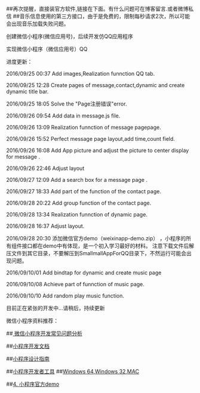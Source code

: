 
##再次提醒，直接装官方软件,链接在下面。有什么问题可在博客留言.或者微博私信
##音乐信息使用的第三方接口，由于是免费的，限制每秒请求2次，所以可能会出现音乐加载失败问题。

创建微信小程序(微信应用号)，后续开发仿QQ应用程序

实现微信小程序（微信应用号）QQ 

进度更新：

2016/09/25 00:37  Add images,Realization funnction QQ tab.

2016/09/25 12:28  Create pages of message,contact,dynamic and  create dynamic title bar.

2016/09/25 18:05  Solve the "Page注册错误"error.

2016/09/26 09:54  Add data in message.js file.

2016/09/26 13:09  Realization funnction of message pagepage.

2016/09/26 15:52  Perfect message page layout,add time,count field.

2016/09/26 16:08  Add App picture and adjust the picture to center display for message .

2016/09/26 22:46  Adjust layout

2016/09/27 12:09  Add a search box for a message page .

2016/09/27 18:33  Add part of the function of the contact page.

2016/09/28 20:22 Add group function of the contact page.

2016/09/28 13:34 Realization funnction of dynamic page.

2016/09/28 16:37 Adjust layout.

2016/09/28 20:30 添加微信官方demo（weixinapp-demo.zip） ，小程序的所有组件接口都在demo中有体现，是一个初入学习最好的材料。
                 注意下载文件后解压文件到其它目录，不要解压到SmallmallAppForQQ目录下，不然运行可能会出现问题。

2016/09/10/01  Add  bindtap for dynamic and create music page

2016/09/10/08  Achieve part of funnction of music page.

2016/09/10/10  Add random play music function.

目前正在紧张的开发中...请稍后，持续更新



微信小程序资料推荐：

##[ 微信小程序开发常见问题分析](http://blog.csdn.net/xiehuimx/article/details/52005355)

##[小程序开发文档](https://mp.weixin.qq.com/debug/wxadoc/dev/index.html)

##[小程序设计指南](https://mp.weixin.qq.com/debug/wxadoc/design/index.html)

##[小程序开发者工具](https://mp.weixin.qq.com/debug/wxadoc/dev/index.html)
##[Windows 64](https://servicewechat.com/wxa-dev-logic/download_redirect?type=x64&amp;from=mpwiki&amp;t=1474887501301),[Windows 32](https://servicewechat.com/wxa-dev-logic/download_redirect?type=ia32&amp;from=mpwiki&amp;t=1474887501301),[MAC](https://servicewechat.com/wxa-dev-logic/download_redirect?type=darwin&amp;from=mpwiki&amp;t=1474887501301)

##[4. 小程序官方demo](https://github.com/xiehui999/SmallAppForQQ/blob/master/weixinapp-demo.zip)

